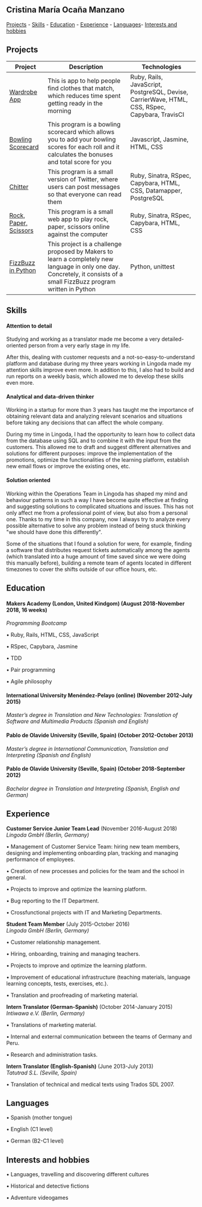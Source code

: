 ## Cristina María Ocaña Manzano

[Projects](#projects) - [Skills](#skills) - [Education](#education) - [Experience](#experience) - [Languages](#languages)- [Interests and hobbies](#interests-and-hobbies)

## Projects

| Project | Description | Technologies |
| --- | --- | --- |
| [Wardrobe App](https://github.com/cristinaocanamanzano/wardrobe-app) | This is app to help people find clothes that match, which reduces time spent getting ready in the morning | Ruby, Rails, JavaScript, PostgreSQL, Devise, CarrierWave, HTML, CSS, RSpec, Capybara, TravisCI |
| [Bowling Scorecard](https://github.com/cristinaocanamanzano/bowling-challenge) | This program is a bowling scorecard which allows you to add your bowling scores for each roll and it calculates the bonuses and total score for you | Javascript, Jasmine, HTML, CSS |
| [Chitter](https://github.com/cristinaocanamanzano/chitter-challenge) | This program is a small version of Twitter, where users can post messages so that everyone can read them | Ruby, Sinatra, RSpec, Capybara, HTML, CSS, Datamapper, PostgreSQL |
| [Rock, Paper, Scissors](https://github.com/cristinaocanamanzano/rps-challenge) | This program is a small web app to play rock, paper, scissors online against the computer | Ruby, Sinatra, RSpec, Capybara, HTML, CSS |
| [FizzBuzz in Python](https://github.com/cristinaocanamanzano/fizzbuzz-challenge-python) | This project is a challenge proposed by Makers to learn a completely new language in only one day. Concretely, it consists of a small FizzBuzz program written in Python | Python, unittest |

## Skills

#### Attention to detail

Studying and working as a translator made me become a very detailed-oriented person from a very early stage in my life. 

After this, dealing with customer requests and a not-so-easy-to-understand platform and database during my three years working in Lingoda made my attention skills improve even more. In addition to this, I also had to build and run reports on a weekly basis, which allowed me to develop these skills even more. 


#### Analytical and data-driven thinker 

Working in a startup for more than 3 years has taught me the importance of obtaining relevant data and analyzing relevant scenarios and situations before taking any decisions that can affect the whole company.

During my time in Lingoda, I had the opportunity to learn how to collect data from the database using SQL and to combine it with the input from the customers. This allowed me to draft and suggest different alternatives and solutions for different purposes: improve the implementation of the promotions, optimize the functionalities of the learning platform, establish new email flows or improve the existing ones, etc.

#### Solution oriented

Working within the Operations Team in Lingoda has shaped my mind and behaviour patterns in such a way I have become quite effective at finding and suggesting solutions to complicated situations and issues. This has not only affect me from a professional point of view, but also from a personal one. Thanks to my time in this company, now I always try to analyze every possible alternative to solve any problem instead of being stuck thinking "we should have done this differently".

Some of the situations that I found a solution for were, for example, finding a software that distributes request tickets automatically among the agents (which translated into a huge amount of time saved since we were doing this manually before), building a remote team of agents located in different timezones to cover the shifts outside of our office hours, etc.

## Education

#### Makers Academy (London, United Kindgom) (August 2018-November 2018, 16 weeks)

*Programming Bootcamp*

  • Ruby, Rails, HTML, CSS, JavaScript
  
  • RSpec, Capybara, Jasmine
  
  • TDD
  
  • Pair programming
  
  • Agile philosophy

#### International University Menéndez-Pelayo (online) (November 2012-July 2015)
*Master’s degree in Translation and New Technologies: Translation of Software and Multimedia Products (Spanish and English)*

#### Pablo de Olavide University (Seville, Spain) (October 2012-October 2013)
*Master’s degree in International Communication, Translation and Interpreting (Spanish and English)*

#### Pablo de Olavide University (Seville, Spain) (October 2018-September 2012)
*Bachelor degree in Translation and Interpreting (Spanish, English and German)*


## Experience

**Customer Service Junior Team Lead** (November 2016-August 2018)    
*Lingoda GmbH (Berlin, Germany)*

• Management of Customer Service Team: hiring new team members, designing and implementing onboarding plan, tracking and managing performance of employees.

• Creation of new processes and policies for the team and the school in general.

• Projects to improve and optimize the learning platform.

• Bug reporting to the IT Department.

• Crossfunctional projects with IT and Marketing Departments.

**Student Team Member** (July 2015-October 2016)   
*Lingoda GmbH (Berlin, Germany)*

• Customer relationship management.

• Hiring, onboarding, training and managing teachers.

• Projects to improve and optimize the learning platform.

• Improvement of educational infrastructure (teaching materials, language learning concepts, tests, exercises, etc.).

• Translation and proofreading of marketing material.

**Intern Translator (German-Spanish)** (October 2014-January 2015)  
*Intiwawa e.V. (Berlin, Germany)*

• Translations of marketing material. 

• Internal and external communication between the teams of Germany and Peru. 

• Research and administration tasks.

**Intern Translator (English-Spanish)** (June 2013-July 2013)   
*Tatutrad S.L. (Seville, Spain)* 

• Translation of technical and medical texts using Trados SDL 2007.

## Languages
• Spanish (mother tongue)

• English (C1 level)

• German (B2-C1 level)

## Interests and hobbies
• Languages, travelling and discovering different cultures

• Historical and detective fictions

• Adventure videogames
